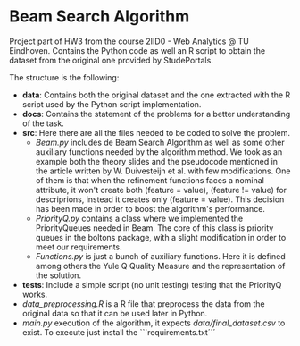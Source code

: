 # Beam Search Algorithm
Project part of HW3 from the course 2IID0 - Web Analytics @ TU Eindhoven. Contains the Python code as well an R script to obtain the dataset from the original one provided by StudePortals. 

The structure is the following:
* **data**: Contains both the original dataset and the one extracted with the R script used by the Python script implementation. 
* **docs**: Contains the statement of the problems for a better understanding of the task.
* **src**: Here there are all the files needed to be coded to solve the problem. <br>
    * *Beam.py* includes de Beam Search Algorithm as well as some other auxiliary functions needed by the algorithm method. We took as an example both the theory slides and the pseudocode mentioned in the article written by W. Duivesteijn et al. with few modifications. One of them is that when the refinement functions faces a nominal attribute, it won't create both (feature = value), (feature != value) for descriprions, instead it creates only (feature = value). This decision has been made in order to boost the algorithm's performance.
    * *PriorityQ.py*  contains a class where we implemented the PriorityQueues needed in Beam. The core of this class is priority queues in the boltons package, with a slight modification in order to meet our requirements.
    * *Functions.py* is just a bunch of auxiliary functions. Here it is defined among others the Yule Q Quality Measure and the representation of the solution.
* **tests**: Include a simple script (no unit testing) testing that the PriorityQ works.
* *data_preprocessing.R* is a R file that preprocess the data from the original data so that it can be used later in Python.
* *main.py* execution of the algorithm, it expects *data/final_dataset.csv* to exist. To execute just install the ```requirements.txt´´´

